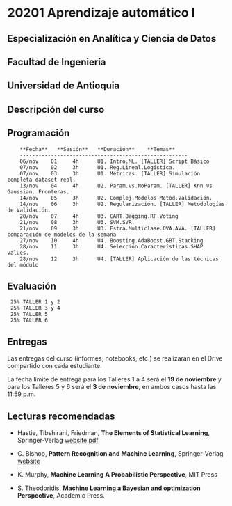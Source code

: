 # 20201 Aprendizaje automático I

## Especialización en Analítica y Ciencia de Datos
## Facultad de Ingeniería
## Universidad de Antioquia

## Descripción del curso

## Programación
                        
        **Fecha**   **Sesión**   **Duración**    **Temas**    
        ------------------------------------------------------
        06/nov    01     4h      U1. Intro.ML. [TALLER] Script Básico     
        07/nov    02     3h      U1. Reg.Lineal.Logística.
        07/nov    03     3h      U1. Métricas. [TALLER] Simulación completa dataset real.
        13/nov    04     4h      U2. Param.vs.NoParam. [TALLER] Knn vs Gaussian. Fronteras.     
        14/nov    05     3h      U2. Complej.Modelos-Metod.Validación.
        14/nov    06     3h      U2. Regularización. [TALLER] Metodologías de Validación.
        20/nov    07     4h      U3. CART.Bagging.RF.Voting      
        21/nov    08     3h      U3. SVM.SVR. 
        21/nov    09     3h      U3. Estra.Multiclase.OVA.AVA. [TALLER] comparación de modelos de la semana
        27/nov    10     4h      U4. Boosting.AdaBoost.GBT.Stacking    
        28/nov    11     3h      U4. Selección.Características.SHAP values.
        28/nov    12     3h      U4. [TALLER] Aplicación de las técnicas del módulo
        
    
## Evaluación
 
     25% TALLER 1 y 2
     25% TALLER 3 y 4
     25% TALLER 5
     25% TALLER 6

## Entregas

Las entregas del curso (informes, notebooks, etc.) se realizarán en el Drive compartido con cada estudiante.

La fecha límite de entrega para los Talleres 1 a 4 será el **19 de noviembre** y para los Talleres 5 y 6 será el **3 de noviembre**, en ambos casos hasta las 11:59 p.m.

## Lecturas recomendadas

- Hastie, Tibshirani, Friedman, **The Elements of Statistical Learning**, Springer-Verlag [website](https://web.stanford.edu/~hastie/ElemStatLearn/) [pdf](https://web.stanford.edu/~hastie/ElemStatLearn/printings/ESLII_print12.pdf)

- C. Bishop, **Pattern Recognition and Machine Learning**, Springer-Verlag [website](http://users.isr.ist.utl.pt/~wurmd/Livros/school/Bishop%20-%20Pattern%20Recognition%20And%20Machine%20Learning%20-%20Springer%20%202006.pdf)

- K. Murphy, **Machine Learning A Probabilistic Perspective**, MIT Press

- S. Theodoridis, **Machine Learning a Bayesian and optimization Perspective**, Academic Press.
